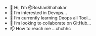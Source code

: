 - 👋 Hi, I’m @RoshanShahakar
- 👀 I’m interested in Devops...
- 🌱 I’m currently learning Deops all Tool...
- 💞️ I’m looking to collaborate on GitHub...
- 📫 How to reach me ...chchhc

<!---
RoshanShahakar/RoshanShahakar is a ✨ special ✨ repository because its `README.md` (this file) appears on your GitHub profile.
You can click the Preview link to take a look at your changes.
--->
